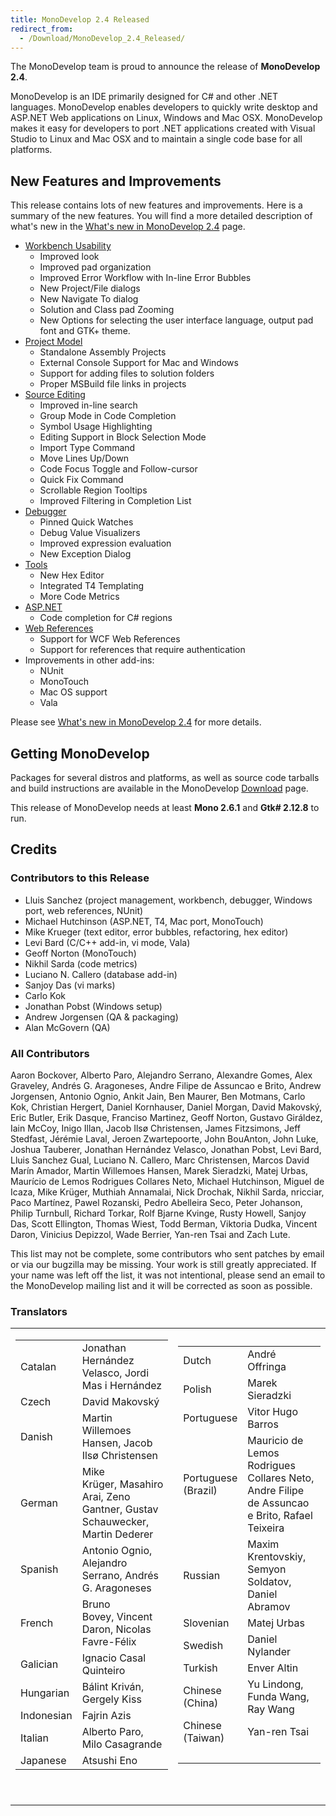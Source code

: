 ```yaml
---
title: MonoDevelop 2.4 Released
redirect_from:
  - /Download/MonoDevelop_2.4_Released/
---
```


The MonoDevelop team is proud to announce the release of **MonoDevelop 2.4**.

MonoDevelop is an IDE primarily designed for C# and other .NET languages. MonoDevelop enables developers to quickly write desktop and ASP.NET Web applications on Linux, Windows and Mac OSX. MonoDevelop makes it easy for developers to port .NET applications created with Visual Studio to Linux and Mac OSX and to maintain a single code base for all platforms.

New Features and Improvements
-----------------------------

This release contains lots of new features and improvements. Here is a summary of the new features. You will find a more detailed description of what's new in the [What's new in MonoDevelop 2.4](/documentation/release-notes/whats-new-in-monodevelop-2.4/ "Download/What's new in MonoDevelop 2.4") page.

-   [Workbench Usability](/documentation/release-notes/whats-new-in-monodevelop-2.4/#workbench-usability "Download/What's new in MonoDevelop 2.4#Workbench Usability")
    -   Improved look
    -   Improved pad organization
    -   Improved Error Workflow with In-line Error Bubbles
    -   New Project/File dialogs
    -   New Navigate To dialog
    -   Solution and Class pad Zooming
    -   New Options for selecting the user interface language, output pad font and GTK+ theme.
-   [Project Model](/documentation/release-notes/whats-new-in-monodevelop-2.4/#project-model "Download/What's new in MonoDevelop 2.4#Project Model")
    -   Standalone Assembly Projects
    -   External Console Support for Mac and Windows
    -   Support for adding files to solution folders
    -   Proper MSBuild file links in projects
-   [Source Editing](/documentation/release-notes/whats-new-in-monodevelop-2.4/#source-editing "Download/What's new in MonoDevelop 2.4#Source Editing")
    -   Improved in-line search
    -   Group Mode in Code Completion
    -   Symbol Usage Highlighting
    -   Editing Support in Block Selection Mode
    -   Import Type Command
    -   Move Lines Up/Down
    -   Code Focus Toggle and Follow-cursor
    -   Quick Fix Command
    -   Scrollable Region Tooltips
    -   Improved Filtering in Completion List
-   [Debugger](/documentation/release-notes/whats-new-in-monodevelop-2.4/#debugger "Download/What's new in MonoDevelop 2.4#Debugger")
    -   Pinned Quick Watches
    -   Debug Value Visualizers
    -   Improved expression evaluation
    -   New Exception Dialog
-   [Tools](/documentation/release-notes/whats-new-in-monodevelop-2.4/#tools "Download/What's new in MonoDevelop 2.4#Tools")
    -   New Hex Editor
    -   Integrated T4 Templating
    -   More Code Metrics
-   [ASP.NET](/documentation/release-notes/whats-new-in-monodevelop-2.4/#aspnet "Download/What's new in MonoDevelop 2.4#ASP.NET")
    -   Code completion for C# regions
-   [Web References](/documentation/release-notes/whats-new-in-monodevelop-2.4/#web-references "Download/What's new in MonoDevelop 2.4#Web References")
    -   Support for WCF Web References
    -   Support for references that require authentication
-   Improvements in other add-ins:
    -   NUnit
    -   MonoTouch
    -   Mac OS support
    -   Vala

Please see [What's new in MonoDevelop 2.4](/documentation/release-notes/whats-new-in-monodevelop-2.4/ "Download/What's new in MonoDevelop 2.4") for more details.

Getting MonoDevelop
-------------------

Packages for several distros and platforms, as well as source code tarballs and build instructions are available in the MonoDevelop [Download](/download/ "Download") page.

This release of MonoDevelop needs at least **Mono 2.6.1** and **Gtk# 2.12.8** to run.

Credits
-------

### Contributors to this Release 

-   Lluis Sanchez (project management, workbench, debugger, Windows port, web references, NUnit)
-   Michael Hutchinson (ASP.NET, T4, Mac port, MonoTouch)
-   Mike Krueger (text editor, error bubbles, refactoring, hex editor)
-   Levi Bard (C/C++ add-in, vi mode, Vala)
-   Geoff Norton (MonoTouch)
-   Nikhil Sarda (code metrics)
-   Luciano N. Callero (database add-in)
-   Sanjoy Das (vi marks)
-   Carlo Kok
-   Jonathan Pobst (Windows setup)
-   Andrew Jorgensen (QA & packaging)
-   Alan McGovern (QA)

### All Contributors

Aaron Bockover, Alberto Paro, Alejandro Serrano, Alexandre Gomes, Alex Graveley, Andrés G. Aragoneses, Andre Filipe de Assuncao e Brito, Andrew Jorgensen, Antonio Ognio, Ankit Jain, Ben Maurer, Ben Motmans, Carlo Kok, Christian Hergert, Daniel Kornhauser, Daniel Morgan, David Makovský, Eric Butler, Erik Dasque, Franciso Martinez, Geoff Norton, Gustavo Giráldez, Iain McCoy, Inigo Illan, Jacob Ilsø Christensen, James Fitzsimons, Jeff Stedfast, Jérémie Laval, Jeroen Zwartepoorte, John BouAnton, John Luke, Joshua Tauberer, Jonathan Hernández Velasco, Jonathan Pobst, Levi Bard, Lluis Sanchez Gual, Luciano N. Callero, Marc Christensen, Marcos David Marín Amador, Martin Willemoes Hansen, Marek Sieradzki, Matej Urbas, Maurício de Lemos Rodrigues Collares Neto, Michael Hutchinson, Miguel de Icaza, Mike Krüger, Muthiah Annamalai, Nick Drochak, Nikhil Sarda, nricciar, Paco Martínez, Pawel Rozanski, Pedro Abelleira Seco, Peter Johanson, Philip Turnbull, Richard Torkar, Rolf Bjarne Kvinge, Rusty Howell, Sanjoy Das, Scott Ellington, Thomas Wiest, Todd Berman, Viktoria Dudka, Vincent Daron, Vinicius Depizzol, Wade Berrier, Yan-ren Tsai and Zach Lute.

This list may not be complete, some contributors who sent patches by email or via our bugzilla may be missing. Your work is still greatly appreciated. If your name was left off the list, it was not intentional, please send an email to the MonoDevelop mailing list and it will be corrected as soon as possible.

### Translators

<table>
<colgroup>
<col width="50%" />
<col width="50%" />
</colgroup>
<tbody>
<tr class="odd">
<td align="left"><table>
<tbody>
<tr class="odd">
<td align="left">Catalan</td>
<td align="left">Jonathan Hernández Velasco, Jordi Mas i Hernández</td>
</tr>
<tr class="even">
<td align="left">Czech</td>
<td align="left">David Makovský</td>
</tr>
<tr class="odd">
<td align="left">Danish</td>
<td align="left">Martin Willemoes Hansen, Jacob Ilsø Christensen</td>
</tr>
<tr class="even">
<td align="left">German</td>
<td align="left">Mike Krüger, Masahiro Arai, Zeno Gantner, Gustav Schauwecker, Martin Dederer</td>
</tr>
<tr class="odd">
<td align="left">Spanish</td>
<td align="left">Antonio Ognio, Alejandro Serrano, Andrés G. Aragoneses</td>
</tr>
<tr class="even">
<td align="left">French</td>
<td align="left">Bruno Bovey, Vincent Daron, Nicolas Favre-Félix</td>
</tr>
<tr class="odd">
<td align="left">Galician</td>
<td align="left">Ignacio Casal Quinteiro</td>
</tr>
<tr class="even">
<td align="left">Hungarian</td>
<td align="left">Bálint Kriván, Gergely Kiss</td>
</tr>
<tr class="odd">
<td align="left">Indonesian</td>
<td align="left">Fajrin Azis</td>
</tr>
<tr class="even">
<td align="left">Italian</td>
<td align="left">Alberto Paro, Milo Casagrande</td>
</tr>
<tr class="odd">
<td align="left">Japanese</td>
<td align="left">Atsushi Eno</td>
</tr>
</tbody>
</table>
<p> </p></td>
<td align="left"><table>
<tbody>
<tr class="odd">
<td align="left">Dutch</td>
<td align="left">André Offringa</td>
</tr>
<tr class="even">
<td align="left">Polish</td>
<td align="left">Marek Sieradzki</td>
</tr>
<tr class="odd">
<td align="left">Portuguese</td>
<td align="left">Vitor Hugo Barros</td>
</tr>
<tr class="even">
<td align="left">Portuguese<br /> (Brazil)</td>
<td align="left">Mauricio de Lemos Rodrigues Collares Neto, Andre Filipe de Assuncao e Brito, Rafael Teixeira</td>
</tr>
<tr class="odd">
<td align="left">Russian</td>
<td align="left">Maxim Krentovskiy, Semyon Soldatov, Daniel Abramov</td>
</tr>
<tr class="even">
<td align="left">Slovenian</td>
<td align="left">Matej Urbas</td>
</tr>
<tr class="odd">
<td align="left">Swedish</td>
<td align="left">Daniel Nylander</td>
</tr>
<tr class="even">
<td align="left">Turkish</td>
<td align="left">Enver Altin</td>
</tr>
<tr class="odd">
<td align="left">Chinese<br /> (China)</td>
<td align="left">Yu Lindong, Funda Wang, Ray Wang</td>
</tr>
<tr class="even">
<td align="left">Chinese<br /> (Taiwan)</td>
<td align="left">Yan-ren Tsai</td>
</tr>
<tr class="odd">
<td align="left"> </td>
<td align="left"> </td>
</tr>
</tbody>
</table>
<p> </p></td>
</tr>
</tbody>
</table>
